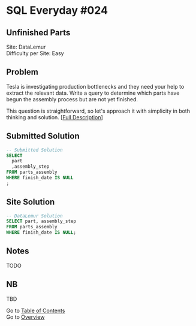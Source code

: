 # SQL Everyday \#024

## Unfinished Parts

Site: DataLemur\
Difficulty per Site: Easy

## Problem

Tesla is investigating production bottlenecks and they need your help to extract the relevant data. Write a query to determine which parts have begun the assembly process but are not yet finished.

This question is straightforward, so let's approach it with simplicity in both thinking and solution. [[Full Description](https://datalemur.com/questions/tesla-unfinished-parts)]

## Submitted Solution

```sql
-- Submitted Solution
SELECT
  part 
  ,assembly_step
FROM parts_assembly
WHERE finish_date IS NULL
;
```

## Site Solution

```sql
-- DataLemur Solution 
SELECT part, assembly_step
FROM parts_assembly
WHERE finish_date IS NULL;
```

## Notes

TODO

## NB

TBD

Go to [Table of Contents](/README.md#contents)\
Go to [Overview](/README.md)

